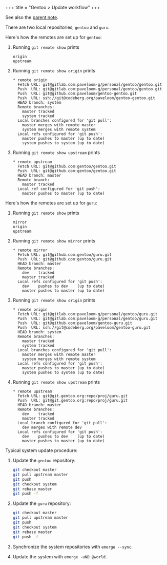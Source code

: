 +++
title = "Gentoo > Update workflow"
+++

See also the [parent note](@/notes/Gentoo/_index.md).

There are two local repositories, `gentoo` and `guru`.

Here's how the remotes are set up for `gentoo`:

1. Running `git remote show` prints

   ```
   origin
   upstream
   ```

2. Running `git remote show origin` prints

   ```
   * remote origin
     Fetch URL: git@gitlab.com:paveloom-g/personal/gentoo/gentoo.git
     Push  URL: git@gitlab.com:paveloom-g/personal/gentoo/gentoo.git
     Push  URL: git@github.com:paveloom/gentoo-gentoo.git
     Push  URL: ssh://git@codeberg.org/paveloom/gentoo-gentoo.git
     HEAD branch: system
     Remote branches:
       master tracked
       system tracked
     Local branches configured for 'git pull':
       master merges with remote master
       system merges with remote system
     Local refs configured for 'git push':
       master pushes to master (up to date)
       system pushes to system (up to date)
   ```

3. Running `git remote show upstream` prints

   ```
   * remote upstream
     Fetch URL: git@github.com:gentoo/gentoo.git
     Push  URL: git@github.com:gentoo/gentoo.git
     HEAD branch: master
     Remote branch:
       master tracked
     Local ref configured for 'git push':
       master pushes to master (up to date)
   ```

Here's how the remotes are set up for `guru`:

1. Running `git remote show` prints

   ```
   mirror
   origin
   upstream
   ```

2. Running `git remote show mirror` prints

   ```
   * remote mirror
     Fetch URL: git@github.com:gentoo/guru.git
     Push  URL: git@github.com:gentoo/guru.git
     HEAD branch: master
     Remote branches:
       dev    tracked
       master tracked
     Local refs configured for 'git push':
       dev    pushes to dev    (up to date)
       master pushes to master (up to date)
   ```

3. Running `git remote show origin` prints

   ```
   * remote origin
     Fetch URL: git@gitlab.com:paveloom-g/personal/gentoo/guru.git
     Push  URL: git@gitlab.com:paveloom-g/personal/gentoo/guru.git
     Push  URL: git@github.com:paveloom/gentoo-guru.git
     Push  URL: ssh://git@codeberg.org/paveloom/gentoo-guru.git
     HEAD branch: system
     Remote branches:
       master tracked
       system tracked
     Local branches configured for 'git pull':
       master merges with remote master
       system merges with remote system
     Local refs configured for 'git push':
       master pushes to master (up to date)
       system pushes to system (up to date)
   ```

4. Running `git remote show upstream` prints

   ```
   * remote upstream
     Fetch URL: git@git.gentoo.org:repo/proj/guru.git
     Push  URL: git@git.gentoo.org:repo/proj/guru.git
     HEAD branch: master
     Remote branches:
       dev    tracked
       master tracked
     Local branch configured for 'git pull':
       dev merges with remote dev
     Local refs configured for 'git push':
       dev    pushes to dev    (up to date)
       master pushes to master (up to date)
   ```

Typical system update procedure:

1. Update the `gentoo` repository:

   ```bash
   git checkout master
   git pull upstream master
   git push
   git checkout system
   git rebase master
   git push -f
   ```

2. Update the `guru` repository:

   ```bash
   git checkout master
   git pull upstream master
   git push
   git checkout system
   git rebase master
   git push -f
   ```

3. Synchronize the system repositories with `emerge --sync`.

4. Update the system with `emerge -uND @world`.
